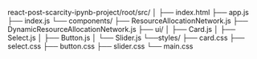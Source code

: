 react-post-scarcity-ipynb-project/root/src/
│
├── index.html
├── app.js
├── index.js
└── components/
    ├── ResourceAllocationNetwork.js
    ├── DynamicResourceAllocationNetwork.js
    ├── ui/
    │   ├── Card.js
    │   ├── Select.js
    │   ├── Button.js
    │   └── Slider.js
    └──styles/
        ├── card.css
        ├── select.css
        ├── button.css
        ├── slider.css
        └── main.css
